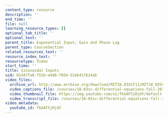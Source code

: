 ```yaml
---
content_type: resource
description: ''
end_time: ''
file: null
learning_resource_types: []
optional_tab_title: ''
optional_text: ''
parent_title: Exponential Input; Gain and Phase Lag
parent_type: CourseSection
related_resources_text: ''
resource_index_text: ''
resourcetype: Video
start_time: ''
title: Sinusoidal Inputs
uid: 01447fa8-f51b-a4d6-7024-51eb417614ab
video_files:
  archive_url: http://www.archive.org/download/MIT18.03SCF11/MIT18_03SC_110726_L2_300k.mp4
  video_captions_file: /courses/18-03sc-differential-equations-fall-2011/9701e287eae457f08fa3cb1eb0e01db2_fkGAF5jHjdY.vtt
  video_thumbnail_file: https://img.youtube.com/vi/fkGAF5jHjdY/default.jpg
  video_transcript_file: /courses/18-03sc-differential-equations-fall-2011/8584e51ad088b776c7fae86ae07cfb14_fkGAF5jHjdY.pdf
video_metadata:
  youtube_id: fkGAF5jHjdY
---
```

